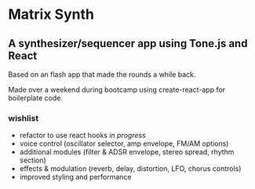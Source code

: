 # Matrix Synth

## A synthesizer/sequencer app using Tone.js and React

Based on an flash app that made the rounds a while back.

Made over a weekend during bootcamp using create-react-app for boilerplate code.

###  wishlist
- refactor to use react hooks *in progress*
- voice control (oscillator selector, amp envelope, FM/AM options)
- additional modules (filter & ADSR envelope, stereo spread, rhythm section)
- effects & modulation (reverb, delay, distortion, LFO, chorus controls)
- improved styling and performance 


